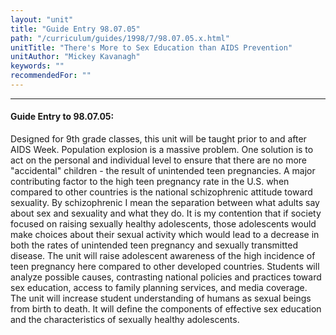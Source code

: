 ```yaml
---
layout: "unit"
title: "Guide Entry 98.07.05"
path: "/curriculum/guides/1998/7/98.07.05.x.html"
unitTitle: "There's More to Sex Education than AIDS Prevention"
unitAuthor: "Mickey Kavanagh"
keywords: ""
recommendedFor: ""
---
```

<body>
<hr/>
<h4>
Guide Entry to 98.07.05:
</h4>
Designed for 9th grade classes, this unit will be taught prior to and after AIDS Week.  Population explosion is a massive problem.  One solution is to act on the personal and individual level to ensure that there are no more "accidental" children - the result of unintended teen pregnancies.  A major contributing factor to the high teen pregnancy rate in the U.S. when compared to other countries is the national schizophrenic attitude toward sexuality.  By schizophrenic I mean the separation between what adults say about sex and sexuality and what they do.  It is my contention that if society focused on raising sexually healthy adolescents, those adolescents would make choices about their sexual activity which would lead to a decrease in both the rates of unintended teen pregnancy and sexually transmitted disease.  The unit will raise adolescent awareness of the high incidence of teen pregnancy here compared to other developed countries.  Students will analyze possible causes, contrasting national policies and practices toward sex education, access to family planning services, and media coverage.  The unit will increase student understanding of humans as sexual beings from birth to death.  It will define the components of effective sex education and the characteristics of sexually healthy adolescents.
</body>